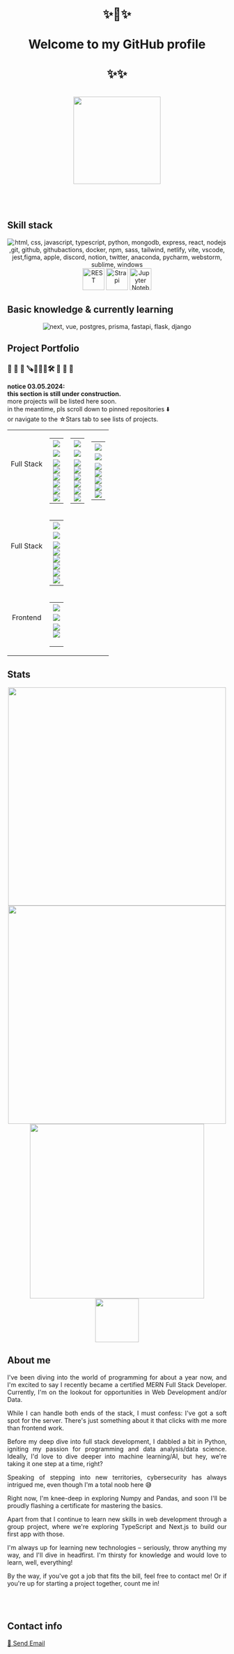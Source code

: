 <h1 align="center">✨💫✨</br></br>Welcome to my GitHub profile</br></br>✨✨</br></br>

<div align="center">
	<img align="center" src="https://github.com/Melina412/Melina412/blob/main/goat.gif?raw=true" width="200"/>	
</div>
</h1>
</br></br>

## Skill stack

<div align="center">
    <img src="https://skillicons.dev/icons?i=html,css,js,ts,py,mongodb,express,react,nodejs,git,github,githubactions,docker,npm,sass,tailwind,netlify,vite,vscode,jest,figma,apple,discord,notion,twitter,anaconda,pycharm,webstorm,sublime,windows&perline=10" alt="html, css, javascript, typescript, python, mongodb, express, react, nodejs ,git, github, githubactions, docker, npm, sass, tailwind, netlify, vite, vscode, jest,figma, apple, discord, notion, twitter, anaconda, pycharm, webstorm, sublime, windows" title="html, css, javascript, typescript, python, mongodb, express, react, nodejs ,git, github, githubactions, docker, npm, sass, tailwind, netlify, vite, vscode, jest,figma, apple, discord, notion, twitter, anaconda, pycharm, webstorm, sublime, windows"/></br>
	<img width="50" src="https://user-images.githubusercontent.com/25181517/192107858-fe19f043-c502-4009-8c47-476fc89718ad.png" alt="REST" title="REST"/>
	<img width="50" src="https://github.com/marwin1991/profile-technology-icons/assets/54946572/0ed1571c-e3df-4f34-94df-102c0afbdb2b" alt="Strapi" title="Strapi"/>
	<img width="50" src="https://user-images.githubusercontent.com/25181517/183914128-3fc88b4a-4ac1-40e6-9443-9a30182379b7.png" alt="Jupyter Notebook" title="Jupyter Notebook"/>
</div>

## Basic knowledge & currently learning

<div align="center">
    <img src="https://skillicons.dev/icons?i=next,vue,postgres,prisma,fastapi,flask,django" alt="next, vue, postgres, prisma, fastapi, flask, django" title="next, vue, postgres, prisma, fastapi, flask, django" />
</div>

## Project Portfolio
### 🚧 🚧 🚧 🪚👷🏻‍♀️🛠️ 🚧 🚧 🚧

**notice 03.05.2024:**</br>
**this section is still under construction.**</br>
more projects will be listed here soon.</br>
in the meantime, pls scroll down to pinned repositories ⬇️ </br>
or navigate to the ☆Stars tab to see lists of projects.

<div align="center"><table><tbody>
<tr>

<!--# 1. Reihe  ----------------------------------- -->
<td align="center">
<table>
<tr>
Full Stack
</tr>
</table>
</td>

<!--$ 1. Spalte --------------------------------------- -->
<td align="center">
<!-- link zum projekt -->
 <a href="https://github.com/MariaRiosNavarro/toktok_backend/tree/mergeMain" target="_blank">
 <table><tr>
 <th>
 <!-- Projektname -->
 <div align="center"><img src="https://img.shields.io/badge/tok%20tok-black?style=for-the-badge&logo=javascript" /></div>
 </th></tr>

 <tr><td>
 <!-- Beschreibung & Farbe -->
 <div align="center"><img src="https://img.shields.io/badge/social%20media%20app-242836?style=for-the-badge" /></div>
 </td></tr>

<!-- stack badges -->
 <tr><td>
 <div align="center"><img src="https://img.shields.io/badge/MongoDB-47A248.svg?style=plastic&logo=MongoDB&logoColor=white" /></div>
 <div align="center"><img src="https://img.shields.io/badge/Express-000000.svg?style=plastic&logo=Express&logoColor=white" /></div>
 <div align="center"><img src="https://img.shields.io/badge/React-61DAFB.svg?style=plastic&logo=React&logoColor=black" /></div>
 <div align="center"><img src="https://img.shields.io/badge/Node.js-339933.svg?style=plastic&logo=nodedotjs&logoColor=white" /></div>
 <div align="center"><img src="https://img.shields.io/badge/Tailwind-06B6D4.svg?style=plastic&logo=Tailwind-CSS&logoColor=white" /></div>
 <div align="center"><img src="https://img.shields.io/badge/DaisyUI-5A0EF8.svg?style=plastic&logo=DaisyUI&logoColor=white" />
</div>

 </td></tr></table></a></td>

<!--$ 2. Spalte --------------------------------------- -->
<td align="center">
 <!-- link zum projekt -->
 <a href="https://github.com/Melina412/PERN_todo-app" target="_blank">
 <table><tr>
 <th>
 <!-- Projektname -->
 <div align="center"><img src="https://img.shields.io/badge/PERN%20ToDo-black?style=for-the-badge&logo=javascript" /></div>
 </th></tr>

 <tr><td>
 <!-- Beschreibung & Farbe -->
 <div align="center"><img src="https://img.shields.io/badge/Todo%20app-242836?style=for-the-badge&logoColor=black" /></div>
 
 
 </td></tr>

<!-- stack badges -->
 <tr><td>
 <div align="center"><img src="https://img.shields.io/badge/PostgreSQL-4169E1.svg?style=plastic&logo=postgresql&logoColor=white" /></div>
 <div align="center"><img src="https://img.shields.io/badge/Express-000000.svg?style=plastic&logo=Express&logoColor=white" /></div>
 <div align="center"><img src="https://img.shields.io/badge/React-61DAFB.svg?style=plastic&logo=React&logoColor=black" /></div>
 <div align="center"><img src="https://img.shields.io/badge/Node.js-339933.svg?style=plastic&logo=nodedotjs&logoColor=white" /></div>
  <div align="center"><img src="https://img.shields.io/badge/Tailwind-06B6D4.svg?style=plastic&logo=Tailwind-CSS&logoColor=white" /></div>
 <div align="center"><img src="https://img.shields.io/badge/DaisyUI-5A0EF8.svg?style=plastic&logo=DaisyUI&logoColor=white" />
 <div align="center"> </div>
 </td></tr></table></a></td>

<!--$ 3. Spalte --------------------------------------- -->
<td align="center">
<!-- link zum projekt -->
 <a href="https://github.com/Melina412/Bootsverleih" target="_blank">
 <table><tr>
 <th>
 <!-- Projektname -->
 <div align="center"><img src="https://img.shields.io/badge/bootsverleih-black?style=for-the-badge&logo=javascript" /></div>
 </th></tr>

 <tr><td>
 <!-- Beschreibung & Farbe -->
 <div align="center"><img src="https://img.shields.io/badge/boat%20rental-242836?style=for-the-badge" /></div>
 </td></tr>

 <!-- stack badges -->
 <tr><td>
  <div align="center"><img src="https://img.shields.io/badge/MongoDB-47A248.svg?style=plastic&logo=MongoDB&logoColor=white" /></div>
  <div align="center"><img src="https://img.shields.io/badge/Express-000000.svg?style=plastic&logo=Express&logoColor=white" /></div>
  <div align="center"><img src="https://img.shields.io/badge/React-61DAFB.svg?style=plastic&logo=React&logoColor=black" /></div>
  <div align="center"><img src="https://img.shields.io/badge/Node.js-339933.svg?style=plastic&logo=nodedotjs&logoColor=white" /></div>
  <div align="center"><img src="https://img.shields.io/badge/Sass-CC6699.svg?style=plastic&logo=Sass&logoColor=white" /></div>
 </td></tr></table></a></td>

</tr>

<tr>
<!--# 2. Reihe  ----------------------------------- -->
<td align="center">
<table>
<tr>
Full Stack
</tr>
</table>
</td>

<!--$ 1. Spalte --------------------------------------- -->
<td align="center">
<!-- link zum projekt -->
 <a href="https://github.com/Melina412/doctor-appointments" target="_blank">
 <table><tr>
 <th>
 <!-- Projektname -->
 <div align="center"><img src="https://img.shields.io/badge/doctor%20appointments-black?style=for-the-badge&logo=javascript" /></div>
 </th></tr>

 <tr><td>
 <!-- Beschreibung & Farbe -->
 <div align="center"><img src="https://img.shields.io/badge/appointment%20booking%20-242836?style=for-the-badge" /></div>
 </td></tr>

<!-- stack badges -->
 <tr><td>
 <div align="center"><img src="https://img.shields.io/badge/MongoDB-47A248.svg?style=plastic&logo=MongoDB&logoColor=white" /></div>
 <div align="center"><img src="https://img.shields.io/badge/Express-000000.svg?style=plastic&logo=Express&logoColor=white" /></div>
 <div align="center"><img src="https://img.shields.io/badge/React-61DAFB.svg?style=plastic&logo=React&logoColor=black" /></div>
 <div align="center"><img src="https://img.shields.io/badge/Node.js-339933.svg?style=plastic&logo=nodedotjs&logoColor=white" /></div>
 <div align="center"><img src="https://img.shields.io/badge/Docker-2496ED.svg?style=plastic&logo=Docker&logoColor=white" /></div>
 <div align="center"><img src="https://img.shields.io/badge/Sass-CC6699.svg?style=plastic&logo=Sass&logoColor=white" /></div>

 </td></tr></table></a></td>

<!--$ 2. Spalte --------------------------------------- -->


<!--$ 3. Spalte --------------------------------------- -->


</tr>


<!--# 3. Reihe  ----------------------------------- -->
<tr>
<td align="center">
<table>
<tr>
Frontend
</tr>
</table>
</td>

<!--$ 1. Spalte --------------------------------------- -->
<td align="center">
 <!-- link zum projekt -->
 <a href="https://github.com/Melina412/Tasty" target="_blank">
 <table><tr>
 <th>
 <!-- Projektname -->
 <div align="center"><img src="https://img.shields.io/badge/tasty-black?style=for-the-badge&logo=javascript" /></div>
 </th></tr>

 <tr><td>
 <!-- Beschreibung & Farbe -->
 <div align="center"><img src="https://img.shields.io/badge/recipe%20app-242836?style=for-the-badge" /></div>
 
 
 </td></tr>

<!-- stack badges -->
 <tr><td>
 <div align="center"><img src="https://img.shields.io/badge/React-61DAFB.svg?style=plastic&logo=React&logoColor=black" /></div>
 <div align="center"><img src="https://img.shields.io/badge/CSS%20Modules-000000.svg?style=plastic&logo=CSS-Modules&logoColor=white" /></div>
 <div align="center"><p></p></div>
 <div align="center"> </div>
 <div align="center"> </div>
 </td></tr></table></a></td>



<!--$ 2. Saplte --------------------------------------- -->


<!--$ 3. Spalte --------------------------------------- -->



</tr>
</tbody></table></div>


## Stats

<div id="stats" align="center">
  <img src="https://github-readme-stats.vercel.app/api?username=Melina412&theme=material-palenight&show_icons=true&hide_border=false&count_private=true" width="500"/>
</div>

<div id="streak" align="center">
  <img src="https://github-readme-streak-stats.herokuapp.com/?user=Melina412&theme=material-palenight&hide_border=false" width="500"/>
</div>

<div id="languages" align="center">
  <img src="https://github-readme-stats.vercel.app/api/top-langs/?username=Melina412&theme=material-palenight&show_icons=true&hide_border=false&layout=donut&langs_count=10" width="400"/>
</div>

<div id="visitors" align="center">
  <img src="https://komarev.com/ghpvc/?username=Melina412&style=plastic&color=bd88e4&label=visitor+counter" width="100"/>
</div>


## About me

<div align="justify">
	<p>I've been diving into the world of programming for about a year now, and I'm excited to say I recently became a certified MERN Full Stack Developer. Currently, I'm on the lookout for opportunities in Web Development and/or Data.
	
While I can handle both ends of the stack, I must confess: I've got a soft spot for the server. There's just something about it that clicks with me more than frontend work.
	
Before my deep dive into full stack development, I dabbled a bit in Python, igniting my passion for programming and data analysis/data science. Ideally, I'd love to dive deeper into machine learning/AI, but hey, we're taking it one step at a time, right?
	
Speaking of stepping into new territories, cybersecurity has always intrigued me, even though I'm a total noob here 😅
	
Right now, I'm knee-deep in exploring Numpy and Pandas, and soon I'll be proudly flashing a certificate for mastering the basics.
	
Apart from that I continue to learn new skills in web development through a group project, where we're exploring TypeScript and Next.js to build our first app with those.
	
I'm always up for learning new technologies – seriously, throw anything my way, and I'll dive in headfirst. I'm thirsty for knowledge and would love to learn, well, everything!
	
By the way, if you've got a job that fits the bill, feel free to contact me! Or if you're up for starting a project together, count me in!</p> 
<div/>	
</br></br>


## Contact info

<a href="mailto:melina.webdev@gmail.com">📧 Send Email </a>
